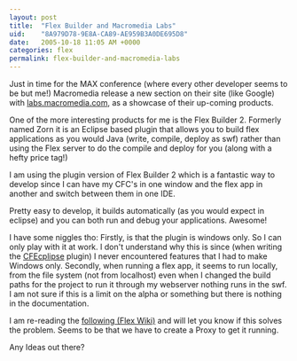 ```yaml
---
layout: post
title:  "Flex Builder and Macromedia Labs"
uid:	"8A979D78-9E8A-CA89-AE959B3A0DE695D8"
date:   2005-10-18 11:05 AM +0000
categories: flex
permalink: flex-builder-and-macromedia-labs
---
```

Just in time for the MAX conference (where every other developer seems to be but me!) Macromedia release a new section on their site (like Google) with <a href="http://labs.macromedia.com/">labs.macromedia.com</a>, as a showcase of their up-coming products.

One of the more interesting products for me is the Flex Builder 2. Formerly named Zorn it is an Eclipse based plugin that allows you to build flex applications as you would Java (write, compile, deploy as swf) rather than using the Flex server to do the compile and deploy for you (along with a hefty price tag!)

I am using the plugin version of Flex Builder 2 which is a fantastic way to develop since I can have my CFC's in one window and the flex app in another and switch between them in one IDE.

Pretty easy to develop, it builds automatically (as you would expect in eclipse) and you can both run and debug your applications. Awesome!

I have some niggles tho:
Firstly, is that the plugin is windows only. So I can only play with it at work. I don't understand why this is since (when writing the <a href="http://www.eclipse.org/">CFEcplipse</a> plugin) I never encountered features that I had to make Windows only.
Secondly, when running a flex app, it seems to run locally, from the file system (not from localhost) even when I changed the build paths for the project to run it through my webserver nothing runs in the swf. I am not sure if this is a limit on the alpha or something but there is nothing in the documentation.

I am re-reading the <a href="http://labs.macromedia.com/wiki/index.php/Flex:Accessing_Data">following (Flex Wiki)</a> and will let you know if this solves the problem. Seems to be that we have to create a Proxy to get it running.

Any Ideas out there?